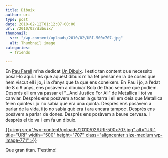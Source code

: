```yaml
---
title: Dibuix
author: uri
type: post
date: 2010-02-12T01:12:07+00:00
url: /2010/02/dibuix/
thumbnail:
  src: "/wp-content/uploads/2010/02/URI-500x707.jpg"
  alt: Thumbnail image
categories:
  - friends

---
```

En [Pau Farell][1] m&#8217;ha dedicat [Un Dibuix][2]. I estic tan content que necessito posar-lo aquí. I és que aquest dibuix m&#8217;ha fet pensar en la de coses que hem viscut ell i jo, i la d&#8217;anys que fa que ens coneixem. En Pau i jo, a l&#8217;edat de 8 o 9 anys, ens posàvem a dibuixar Bola de Drac sempre que podíem. Després ell em va passar el &#8220;&#8230;And Justice For All&#8221; de Metallica i tot va canviar. Després ens posàvem a tocar la guitarra i ell em deia que Metallica feien quintes i jo no sabia què era una quinta. Després ens posàvem a parlar de la vida, i jo no sabia què era i ara encara tampoc. Després ens posàvem a parlar de dones. Després ens posàvem a beure cervesa. I després el tio va i em fa un dibuix.

[{{< img src="/wp-content/uploads/2010/02/URI-500x707.jpg" alt="URI" title="URI" width="500" height="707" class="aligncenter size-medium wp-image-771" >}}][3]

Que gran titan. T&#8217;estimo!

 [1]: https://paufarell.blogspot.com/
 [2]: https://paufarell.blogspot.com/2010/02/uri-californikators-king.html
 [3]: https://3.bp.blogspot.com/_O3vdjod-5hM/S3LRt2ezHmI/AAAAAAAAB6M/jzkD5SLPGPk/s1600-h/URI.JPG
